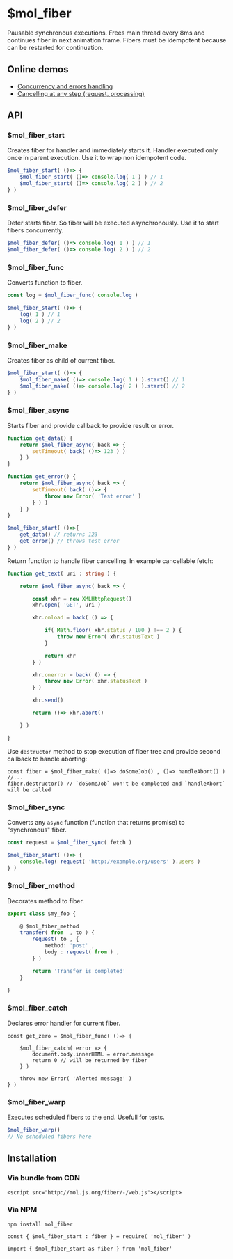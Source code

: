 # $mol_fiber

Pausable synchronous executions.
Frees main thread every 8ms and continues fiber in next animation frame.
Fibers must be idempotent because can be restarted for continuation.

## Online demos

- [Concurrency and errors handling](http://eigenmethod.github.io/mol/fiber/)
- [Cancelling at any step (request, processing)](http://plnkr.co/edit/pL1nQmIHrIojyV0GHtVH?p=preview)

## API

### $mol_fiber_start

Creates fiber for handler and immediately starts it.
Handler executed only once in parent execution.
Use it to wrap non idempotent code.

```typescript
$mol_fiber_start( ()=> {
	$mol_fiber_start( ()=> console.log( 1 ) ) // 1
	$mol_fiber_start( ()=> console.log( 2 ) ) // 2
} )
```

### $mol_fiber_defer

Defer starts fiber.
So fiber will be executed asynchronously.
Use it to start fibers concurrently.

```typescript
$mol_fiber_defer( ()=> console.log( 1 ) ) // 1
$mol_fiber_defer( ()=> console.log( 2 ) ) // 2
```

### $mol_fiber_func

Converts function to fiber.

```typescript
const log = $mol_fiber_func( console.log )

$mol_fiber_start( ()=> {
	log( 1 ) // 1
	log( 2 ) // 2
} )
```

### $mol_fiber_make

Creates fiber as child of current fiber.

```typescript
$mol_fiber_start( ()=> {
	$mol_fiber_make( ()=> console.log( 1 ) ).start() // 1
	$mol_fiber_make( ()=> console.log( 2 ) ).start() // 2
} )
```

### $mol_fiber_async

Starts fiber and provide callback to provide result or error.

```typescript
function get_data() {
	return $mol_fiber_async( back => {
		setTimeout( back( ()=> 123 ) )
	} )
}

function get_error() {
	return $mol_fiber_async( back => {
		setTimeout( back( ()=> {
			throw new Error( 'Test error' )
		} ) )
	} )
}

$mol_fiber_start( ()=>{
	get_data() // returns 123
	get_error() // throws test error
} )
```

Return function to handle fiber cancelling. In example cancellable fetch:

```typescript
function get_text( uri : string ) {

	return $mol_fiber_async( back => {

		const xhr = new XMLHttpRequest()
		xhr.open( 'GET', uri )

		xhr.onload = back( () => {

			if( Math.floor( xhr.status / 100 ) !== 2 ) {
				throw new Error( xhr.statusText )
			}

			return xhr
		} )

		xhr.onerror = back( () => {
			throw new Error( xhr.statusText )
		} )

		xhr.send()

		return ()=> xhr.abort()

	} )

}
```

Use `destructor` method to stop execution of fiber tree and provide second callback to handle aborting:


```
const fiber = $mol_fiber_make( ()=> doSomeJob() , ()=> handleAbort() )
//...
fiber.destructor() // `doSomeJob` won't be completed and `handleAbort` will be called
``` 

### $mol_fiber_sync

Converts any `async` function (function that returns promise) to "synchronous" fiber.

```typescript
const request = $mol_fiber_sync( fetch )

$mol_fiber_start( ()=> {
	console.log( request( 'http://example.org/users' ).users )
} )
```

### $mol_fiber_method

Decorates method to fiber.

```typescript
export class $my_foo {

	@ $mol_fiber_method
	transfer( from  , to ) {
		request( to , {
			method: 'post' ,
			body : request( from ) ,
		} )

		return 'Transfer is completed'
	}

}
```

### $mol_fiber_catch

Declares error handler for current fiber. 

```
const get_zero = $mol_fiber_func( ()=> {
	
	$mol_fiber_catch( error => {
		document.body.innerHTML = error.message
		return 0 // will be returned by fiber
	} )	
	
	throw new Error( 'Alerted message' )
} )
```

### $mol_fiber_warp

Executes scheduled fibers to the end. Usefull for tests.

```typescript
$mol_fiber_warp()
// No scheduled fibers here
```

## Installation


### Via bundle from CDN

```
<script src="http://mol.js.org/fiber/-/web.js"></script>
```

### Via NPM

```
npm install mol_fiber
```

```
const { $mol_fiber_start : fiber } = require( 'mol_fiber' )
```

```
import { $mol_fiber_start as fiber } from 'mol_fiber'
```
